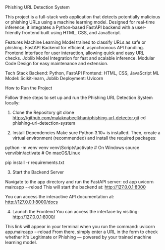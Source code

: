 Phishing URL Detection System

This project is a full-stack web application that detects potentially malicious or phishing URLs using a machine learning model. Designed for real-time inference, it integrates a Python-based FastAPI backend with a user-friendly frontend built using HTML, CSS, and JavaScript.

Features
Machine Learning Model trained to classify URLs as safe or phishing.
FastAPI Backend for efficient, asynchronous API handling.
Frontend Interface for user interaction, allowing quick and easy URL checks.
Joblib Model Integration for fast and scalable inference.
Modular Code Design for easy maintenance and extension.

Tech Stack
Backend: Python, FastAPI
Frontend: HTML, CSS, JavaScript
ML Model: Scikit-learn, Joblib
Deployment: Uvicorn


How to Run the Project

Follow these steps to set up and run the Phishing URL Detection System locally:

1. Clone the Repository
git clone https://github.com/malaknabeelkhan/phishing-url-detector.git
cd phishing-url-detection-system

2. Install Dependencies
Make sure Python 3.10+ is installed. Then, create a virtual environment (recommended) and install the required packages:

python -m venv venv
venv\Scripts\activate    # On Windows
source venv/bin/activate  # On macOS/Linux

pip install -r requirements.txt

3. Start the Backend Server

Navigate to the app directory and run the FastAPI server:
cd app
uvicorn main:app --reload
This will start the backend at: http://127.0.0.1:8000

You can access the interactive API documentation at:
http://127.0.0.1:8000/docs

4. Launch the Frontend
You can access the interface by visiting:
http://127.0.0.1:8000/

This link will appear in your terminal when you run the command:
uvicorn app.main:app --reload
From there, simply enter a URL in the form to check whether it's Legitimate or Phishing — powered by your trained machine learning model.
